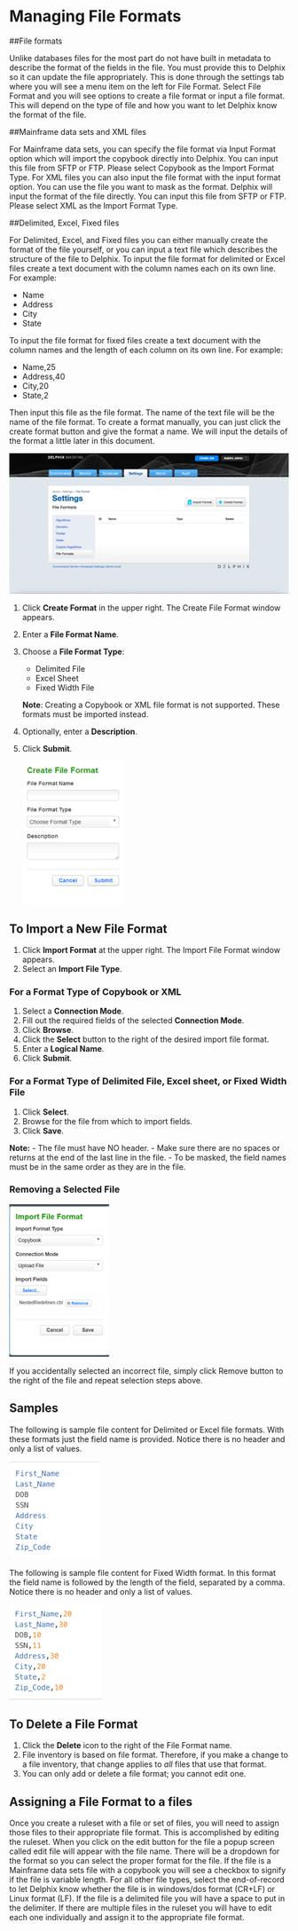 # Managing File Formats

##File formats

Unlike databases files for the most part do not have built in metadata to describe the format of the fields in the file. You must provide this to Delphix so it can update the file appropriately. This is done through the settings tab where you will see a menu item on the left for File Format. Select File Format and you will see options to create a file format or input a file format. This will depend on the type of file and how you want to let Delphix know the format of the file.

##Mainframe data sets and XML files

For Mainframe data sets, you can specify the file format via Input Format option which will import the copybook directly into Delphix. You can input this file from SFTP or FTP. Please select Copybook as the Import Format Type.
For XML files you can also input the file format with the input format option. You can use the file you want to mask as the format. Delphix will input the format of the file directly. You can input this file from SFTP or FTP. Please select XML as the Import Format Type.

##Delimited, Excel, Fixed files

For Delimited, Excel, and Fixed files you can either manually create the format of the file yourself, or you can input a text file which describes the structure of the file to Delphix. To input the file format for delimited or Excel files create a text document with the column names each on its own line. For example:

- Name
- Address
- City
- State

To input the file format for fixed files create a text document with the column names and the length of each column on its own line. For example:

- Name,25
- Address,40
- City,20
- State,2

Then input this file as the file format. The name of the text file will be the name of the file format. To create a format manually, you can just click the create format button and give the format a name. We will input the details of the format a little later in this document.

![](./media/new_connector.png)

 1. Click **Create Format** in the upper right. The Create File Format window appears.
 2. Enter a **File Format Name**.
 3. Choose a **File Format Type**:
    - Delimited File
    - Excel Sheet
    - Fixed Width File

     **Note**:
     Creating a Copybook or XML file format is not supported. These formats must be imported instead.

 4. Optionally, enter a **Description**.
 5. Click **Submit**.

    ![](./media/fileformat.png)


## To Import a New File Format

 1. Click **Import Format** at the upper right. The Import File Format window appears.
 2. Select an **Import File Type**.

### For a Format Type of Copybook or XML

 1. Select a **Connection Mode**.
 2. Fill out the required fields of the selected **Connection Mode**.
 3. Click **Browse**.
 4. Click the **Select** button to the right of the desired import file format.
 5. Enter a **Logical Name**.
 6. Click **Submit**.

### For a Format Type of Delimited File, Excel sheet, or Fixed Width File

 1. Click **Select**.
 2. Browse for the file from which to import fields.
 3. Click **Save**.

 **Note:**
     - The file must have NO header.
     - Make sure there are no spaces or returns at the end of the last line in the file.
     - To be masked, the field names must be in the same order as they are in the file.

### Removing a Selected File

![](./media/importformat.png)

If you accidentally selected an incorrect file, simply click Remove button to the right of the file and repeat selection steps above.

## Samples
The following is sample file content for Delimited or Excel file formats. With these formats just the field name is provided. Notice there is no header and only a list of values.

![](./media/sample1.png)

The following is sample file content for Fixed Width format. In this format the field name is followed by the length of the field, separated by a comma. Notice there is no header and only a list of values.

![](./media/sample2.png)

## To Delete a File Format

 1. Click the **Delete** icon to the right of the File Format name.
 2. File inventory is based on file format. Therefore, if you make a change to a file inventory, that change applies to *all* files that use that format.
 3. You can only add or delete a file format; you cannot edit one.

## Assigning a File Format to a files

Once you create a ruleset with a file or set of files, you will need to assign those files to their appropriate file format. This is accomplished by editing the ruleset. When you click on the edit button for the file a popup screen called edit file will appear with the file name. There will be a dropdown for the format so you can select the proper format for the file. If the file is a Mainframe data sets file with a copybook you will see a checkbox to signify if the file is variable length. For all other file types, select the end-of-record to let Delphix know whether the file is in windows/dos format (CR+LF) or Linux format (LF). If the file is a delimited file you will have a space to put in the delimiter. If there are multiple files in the ruleset you will have to edit each one individually and assign it to the appropriate file format.
